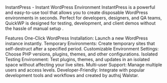 InstantPress - Instant WordPress Environment
InstantPress is a powerful and easy-to-use tool that allows you to create disposable WordPress environments in seconds. Perfect for developers, designers, and QA teams, QuickWP is designed for testing, development, and client demos without the hassle of manual setup .

Features
One-Click WordPress Installation: Launch a new WordPress instance instantly.
Temporary Environments: Create temporary sites that self-destruct after a specified period.
Customizable Environment Settings: Choose PHP versions, plugins, themes, and other configurations.
Isolated Testing Environment: Test plugins, themes, and updates in an isolated space without affecting your live sites.
Multi-user Support: Manage multiple users and access levels.
Developer-Friendly: Integrate with popular development tools and workflows and created by authsj Walstar.